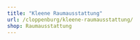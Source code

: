 ```yaml
---
title: "Kleene Raumausstattung"
url: /cloppenburg/kleene-raumausstattung/
shop: Raumausstattung
---
```

